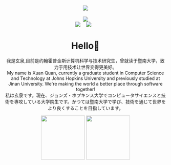 <!-- 动态打字效果 -->
<h1 align="center">
	<a href="https://xuanquanchen.github.io">
		<img src="https://readme-typing-svg.herokuapp.com?duration=4000&color=37AD70&center=true&vCenter=true&lines=%F0%9F%8E%89My+we bsite%F0%9F%8E%89;print(%22Hello%2C+world!+(%E1%95%91%E1%97%A2%E1%93%AB%E2%88%97)%22)&center=true">
	</a>
</h1>

<!-- 图片 -->
<div align="center"><img src="https://cdn.jsdelivr.net/gh/sun0225SUN/photos/images/202110311924844.png" /></div>

<!-- 个人资料徽标 -->
<div align="center">
  <a href="http://xuanquanchen.github.io/"><img src="https://img.shields.io/badge/website-%E4%B8%AA%E4%BA%BA%E7%BD%91%E7%AB%99-blue"></a>&emsp;
  <a href="https://space.bilibili.com/38509325"><img src="https://img.shields.io/badge/bilibili-B%E7%AB%99-ff69b4"></a>&emsp;

# Hello🥳
我是玄泉,目前是约翰霍普金斯计算机科学与技术研究生，曾就读于暨南大学，致力于用技术让世界变得更美好。  
My name is Xuan Quan, currently a graduate student in Computer Science and Technology at Johns Hopkins University and previously studied at Jinan University.
We're making the world a better place through software together!<br>
私は玄泉です。現在、ジョンズ・ホプキンス大学でコンピュータサイエンスと技術を専攻している大学院生です。かつては暨南大学で学び、技術を通じて世界をより良くすることを目指しています。

<div align="center">
	<img height="137px" src="https://github-readme-stats.vercel.app/api?username=xuanquanchen&count_private=true&theme=vue">
	<img height="137px" src="https://github-readme-stats.vercel.app/api/top-langs/?username=xuanquanchen&layout=compact">
</div>

